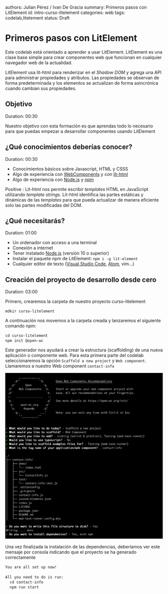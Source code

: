 authors: Julian Pérez / Ivan De Gracia
summary: Primeros pasos con LitElement
id: intro-curso-litelement
categories: web
tags: codelab,litelement
status: Draft

# Primeros pasos con LitElement

Este codelab está orientado a aprender a usar LitElement.
LitElement es una clase base simple para crear componentes web que funcionan en cualquier navegador web de la actualidad.

LitElement usa lit-html para renderizar en el *Shadow DOM* y agrega una API para administrar propiedades y atributos. Las propiedades se observan de forma predeterminada y los elementos se actualizan de forma asincrónica cuando cambian sus propiedades.

## Objetivo
Duration: 00:30

Nuestro objetivo con esta formación es que aprendas todo lo necesario para que puedas empezar a desarrollar componentes usando LitElement

## ¿Qué conocimientos deberías conocer?
Duration: 00:30

* Conocimientos básicos sobre Javascript, HTML y CSSS
* Algo de experiencia con [WebComponents](https://developer.mozilla.org/es/docs/Web/Web_Components) y con [lit-html](https://lit-html.polymer-project.org/)
* Algo de experiencia con [Node.js](https://nodejs.org/es/) y [npm](https://npmjs.org/)

Positive
: Lit-html nos permite escribir *templates* HTML en JavaScript utilizando *template strings*. Lit-html identifica las partes estáticas y dinámicas de las *templates* para que pueda actualizar de manera eficiente solo las partes modificadas del DOM.

## ¿Qué necesitarás?
Duration: 01:00

* Un ordenador con acceso a una terminal
* Conexión a internet
* Tener instalado [Node.js](https://nodejs.org/es/) (versión 10 o superior)
* Instalar el paquete npm de LitElement: ```npm i -g lit-element```
* Cualquier editor de texto ([Visual Studio Code](https://code.visualstudio.com/), [Atom](https://atom.io/), vim...)

## Creación del proyecto de desarrollo desde cero
Duration: 03:00

Primero, crearemos la carpeta de nuestro proyecto curso-litelement

```console
mdkir curso-litelement
```

A continuación nos movemos a la carpeta creada y lanzaremos el siguiente comando npm:

```console
cd curso-litelement
npm init @open-wc
```

Este generador nos ayudará a crear la estructura (scaffolding) de una nueva aplicación o componente web.
Para esta primera parte del codelab seleccionaremos la opción ``Scaffold a new project`` y ``Web component``. Llamaremos a nuestro Web component ``contact-info``

![Image of Console](assets/primeros-pasos-1.png)

Una vez finalizada la instalación de las dependencias, deberíamos ver este mensaje por consola indicando que el proyecto se ha generado correctamente

```console
You are all set up now!

All you need to do is run:
  cd contact-info
  npm run start
```

